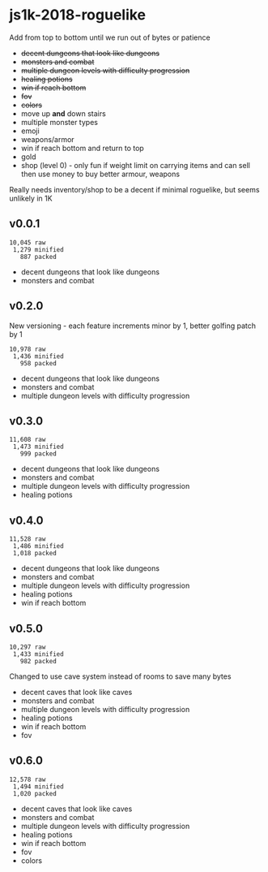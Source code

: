 # js1k-2018-roguelike

Add from top to bottom until we run out of bytes or patience

- ~~decent dungeons that look like dungeons~~
- ~~monsters and combat~~
- ~~multiple dungeon levels with difficulty progression~~
- ~~healing potions~~
- ~~win if reach bottom~~
- ~~fov~~
- ~~colors~~
- move up **and** down stairs
- multiple monster types
- emoji
- weapons/armor
- win if reach bottom and return to top
- gold
- shop (level 0) - only fun if weight limit on carrying items and can sell then
  use money to buy better armour, weapons

Really needs inventory/shop to be a decent if minimal roguelike, but seems 
unlikely in 1K

## v0.0.1

```
10,045 raw
 1,279 minified
   887 packed
```

- decent dungeons that look like dungeons
- monsters and combat

## v0.2.0

New versioning - each feature increments minor by 1, better golfing patch by 1

```
10,978 raw
 1,436 minified
   958 packed
```

- decent dungeons that look like dungeons
- monsters and combat
- multiple dungeon levels with difficulty progression

## v0.3.0

```
11,608 raw
 1,473 minified
   999 packed
```

- decent dungeons that look like dungeons
- monsters and combat
- multiple dungeon levels with difficulty progression
- healing potions

## v0.4.0

```
11,528 raw
 1,486 minified
 1,018 packed
```

- decent dungeons that look like dungeons
- monsters and combat
- multiple dungeon levels with difficulty progression
- healing potions
- win if reach bottom

## v0.5.0

```
10,297 raw
 1,433 minified
   982 packed
```

Changed to use cave system instead of rooms to save many bytes

- decent caves that look like caves
- monsters and combat
- multiple dungeon levels with difficulty progression
- healing potions
- win if reach bottom
- fov

## v0.6.0

```
12,578 raw
 1,494 minified
 1,020 packed
```

- decent caves that look like caves
- monsters and combat
- multiple dungeon levels with difficulty progression
- healing potions
- win if reach bottom
- fov
- colors
